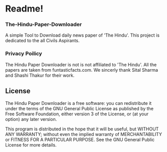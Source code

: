 # Readme!
### The-Hindu-Paper-Downloader
A simple Tool to Download daily news paper of 'The Hindu'. This project is dedicated to the all Civils Aspirants.

### Privacy Poilicy
The Hindu Paper Downloader is not is not affiliated to 'The Hindu'. All the papers are taken from funtasticfacts.com.
We sincerly thank Sital Sharma and Shashi Thakur for their work.

## License
The Hindu Paper Downloader is a free software: you can redistribute it
under the terms of the GNU General Public License as published by
the Free Software Foundation, either version 3 of the License, or
(at your option) any later version.

This program is distributed in the hope that it will be useful,
but WITHOUT ANY WARRANTY; without even the implied warranty of
MERCHANTABILITY or FITNESS FOR A PARTICULAR PURPOSE.  See the
GNU General Public License for more details.
